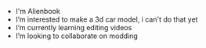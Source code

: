 - I'm Alienbook 
-  I’m interested to make a 3d car model, i can't do that yet
-  I’m currently learning editing videos
- I’m looking to collaborate on modding


<!---
Alienbook/Alienbook is a ✨ special ✨ repository because its `README.md` (this file) appears on your GitHub profile.
You can click the Preview link to take a look at your changes.
--->
